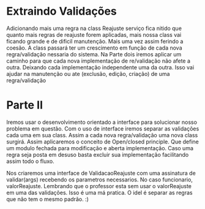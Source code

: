 # Extraindo Validações

Adicionando mais uma regra na class Reajuste serviço fica nitido que quanto mais regras de reajuste forem aplicadas,
mais nossa class vai ficando grande e de dificil manutenção. Mais uma vez assim ferindo a coesão.
A class passará ter um crescimento em função de cada nova regra/validação nessaria do sistema. Na Parte dois iremos
aplicar um caminho para que cada nova implementação de re/validação não afete a outra. Deixando cada implementação
independente uma da outra. Isso vai ajudar na manutenção ou ate (exclusão, edição, criação) de uma regra/validação

# Parte II

Iremos usar o desenvolvimento orientado a interface para solucionar nosso problema em questão. Com o uso 
de interface iremos separar as validações cada uma em sua class. Assim a cada nova regra/validação uma nova class
surgirá. Assim aplicaremos o conceito de Open/closed principle. Que define um modulo fechada para modificação
e aberta implementação. Caso uma regra seja posta em desuso basta excluir sua implementação facilitando assim 
todo o fluxo.

Nos criaremos uma interface de ValidacaoReajuste com uma assinatura de validar(args) recebendo os 
parametros necessarios. No caso funcionario, valorReajuste. Lembrando que o professor esta sem usar o valorReajuste em 
uma das validações. Isso é uma má pratica. O idel é separar as regras que não tem o mesmo padrão. :)
